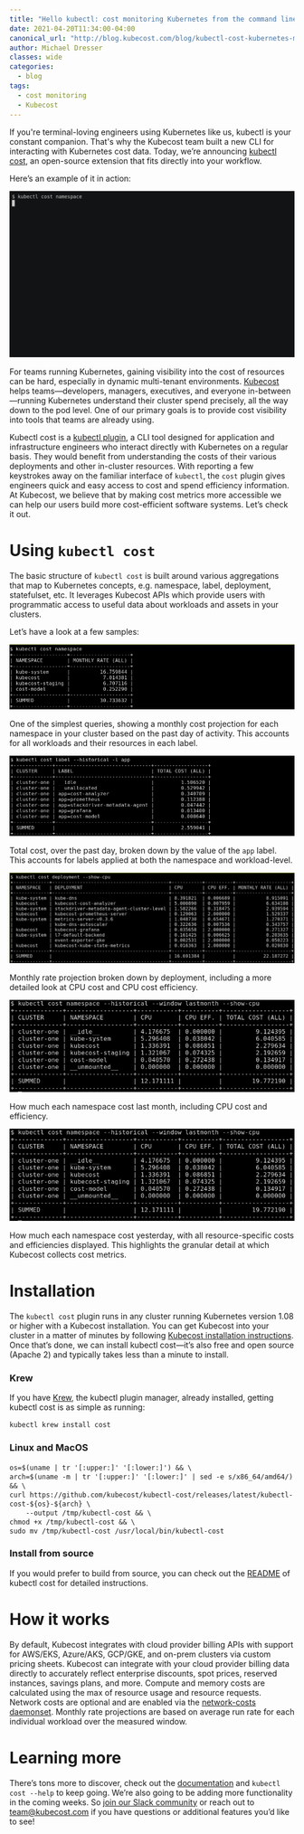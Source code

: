 ```yaml
---
title: "Hello kubectl: cost monitoring Kubernetes from the command line!"
date: 2021-04-20T11:34:00-04:00
canonical_url: "http://blog.kubecost.com/blog/kubectl-cost-kubernetes-monitoring-cli/"
author: Michael Dresser
classes: wide
categories:
  - blog
tags:
  - cost monitoring
  - Kubecost
---
```


If you're terminal-loving engineers using Kubernetes like us, kubectl is your constant companion. That's why the Kubecost team built a new CLI for interacting with Kubernetes cost data. Today, we’re announcing [kubectl cost](https://github.com/kubecost/kubectl-cost), an open-source extension that fits directly into your workflow.

Here’s an example of it in action: 

![GIF of usage](/assets/images/kubectl-cost-usage-shortened.gif)

For teams running Kubernetes, gaining visibility into the cost of resources can be hard, especially in dynamic multi-tenant environments. [Kubecost](https://www.kubecost.com/) helps teams—developers, managers, executives, and everyone in-between—running Kubernetes understand their cluster spend precisely, all the way down to the pod level. One of our primary goals is to provide cost visibility into tools that teams are already using. 

Kubectl cost is a [kubectl plugin](https://kubernetes.io/docs/tasks/extend-kubectl/kubectl-plugins/), a CLI tool designed for application and infrastructure engineers who interact directly with Kubernetes on a regular basis. They would benefit from understanding the costs of their various deployments and other in-cluster resources. With reporting a few keystrokes away on the familiar interface of `kubectl`, the `cost` plugin gives engineers quick and easy access to cost and spend efficiency information. At Kubecost, we believe that by making cost metrics more accessible we can help our users build more cost-efficient software systems. Let’s check it out.

# Using `kubectl cost`

The basic structure of `kubectl cost` is built around various aggregations that map to Kubernetes concepts, e.g. namespace, label, deployment, statefulset, etc. It leverages Kubecost APIs which provide users with programmatic access to useful data about workloads and assets in your clusters. 

Let’s have a look at a few samples:

![Namespace aggregation example](/assets/images/kubectl-cost_namespace.png)

One of the simplest queries, showing a monthly cost projection for each namespace in your cluster based on the past day of activity. This accounts for all workloads and their resources in each label. 

![Label aggregation example](/assets/images/kubectl-cost_label.png)

Total cost, over the past day, broken down by the value of the `app` label. This accounts for labels applied at both the namespace and workload-level. 

![Deployment aggregation example](/assets/images/kubectl-cost_deployment.png)

Monthly rate projection broken down by deployment, including a more detailed look at CPU cost and CPU cost efficiency.

![Namespace historical](/assets/images/kubectl-cost_namespace_historical.png)

How much each namespace cost last month, including CPU cost and efficiency.

![Namespace historical all metrics](/assets/images/kubectl-cost_namespace_historical.png)

How much each namespace cost yesterday, with all resource-specific costs and efficiencies displayed. This highlights the granular detail at which Kubecost collects cost metrics. 

# Installation

The `kubectl cost` plugin runs in any cluster running Kubernetes version 1.08 or higher with a Kubecost installation. You can get Kubecost into your cluster in a matter of minutes by following [Kubecost installation instructions](https://docs.kubecost.com/install). 
Once that’s done, we can install kubectl cost—it’s also free and open source (Apache 2) and typically takes less than a minute to install.

### Krew
If you have [Krew](https://krew.sigs.k8s.io/), the kubectl plugin manager, already installed, getting kubectl cost is as simple as running:
```
kubectl krew install cost
```

### Linux and MacOS

```
os=$(uname | tr '[:upper:]' '[:lower:]') && \
arch=$(uname -m | tr '[:upper:]' '[:lower:]' | sed -e s/x86_64/amd64/) && \
curl https://github.com/kubecost/kubectl-cost/releases/latest/kubectl-cost-${os}-${arch} \
    --output /tmp/kubectl-cost && \
chmod +x /tmp/kubectl-cost && \
sudo mv /tmp/kubectl-cost /usr/local/bin/kubectl-cost
```
### Install from source
If you would prefer to build from source, you can check out the [README](https://github.com/kubecost/kubectl-cost#latest-release) of kubectl cost for detailed instructions.

# How it works
By default, Kubecost integrates with cloud provider billing APIs with support for AWS/EKS, Azure/AKS, GCP/GKE, and on-prem clusters via custom pricing sheets.
Kubecost can integrate with your cloud provider billing data directly to accurately reflect enterprise discounts, spot prices, reserved instances, savings plans, and more.
Compute and memory costs are calculated using the max of resource usage and resource requests.
Network costs are optional and are enabled via the [network-costs daemonset](https://github.com/kubecost/docs/blob/master/network-allocation.md). 
Monthly rate projections are based on average run rate for each individual workload over the measured window. 

# Learning more
There’s tons more to discover, check out the [documentation](https://github.com/kubecost/kubectl-cost/blob/main/README.md) and `kubectl cost --help` to keep going. We’re also going to be adding more functionality in the coming weeks. So [join our Slack community](https://join.slack.com/t/kubecost/shared_invite/enQtNTA2MjQ1NDUyODE5LWFjYzIzNWE4MDkzMmUyZGU4NjkwMzMyMjIyM2E0NGNmYjExZjBiNjk1YzY5ZDI0ZTNhZDg4NjlkMGRkYzFlZTU) or reach out to team@kubecost.com if you have questions or additional features you’d like to see!
